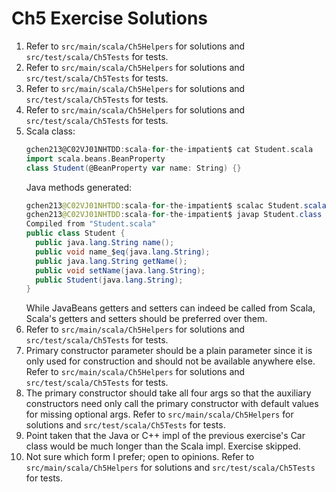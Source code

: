 # Ch5 Exercise Solutions
1. Refer to `src/main/scala/Ch5Helpers` for solutions and `src/test/scala/Ch5Tests` for tests.
2. Refer to `src/main/scala/Ch5Helpers` for solutions and `src/test/scala/Ch5Tests` for tests.
3. Refer to `src/main/scala/Ch5Helpers` for solutions and `src/test/scala/Ch5Tests` for tests.
4. Refer to `src/main/scala/Ch5Helpers` for solutions and `src/test/scala/Ch5Tests` for tests.
5. Scala class:
	```scala
	gchen213@C02VJ01NHTDD:scala-for-the-impatient$ cat Student.scala 
	import scala.beans.BeanProperty
	class Student(@BeanProperty var name: String) {}
	```
	Java methods generated:
	```java
	gchen213@C02VJ01NHTDD:scala-for-the-impatient$ scalac Student.scala 
	gchen213@C02VJ01NHTDD:scala-for-the-impatient$ javap Student.class 
	Compiled from "Student.scala"
	public class Student {
	  public java.lang.String name();
	  public void name_$eq(java.lang.String);
	  public java.lang.String getName();
	  public void setName(java.lang.String);
	  public Student(java.lang.String);
	}
	```
	While JavaBeans getters and setters can indeed be called from Scala, Scala's getters and setters should be preferred over them.
6. Refer to `src/main/scala/Ch5Helpers` for solutions and `src/test/scala/Ch5Tests` for tests.
7. Primary constructor parameter should be a plain parameter since it is only used for construction and should not be available anywhere else.
   Refer to `src/main/scala/Ch5Helpers` for solutions and `src/test/scala/Ch5Tests` for tests.
8. The primary constructor should take all four args so that the auxiliary constructors need only call the primary constructor with default values for missing optional args.
   Refer to `src/main/scala/Ch5Helpers` for solutions and `src/test/scala/Ch5Tests` for tests.
9. Point taken that the Java or C++ impl of the previous exercise's Car class would be much longer than the Scala impl. Exercise skipped.
10. Not sure which form I prefer; open to opinions.
   Refer to `src/main/scala/Ch5Helpers` for solutions and `src/test/scala/Ch5Tests` for tests.

